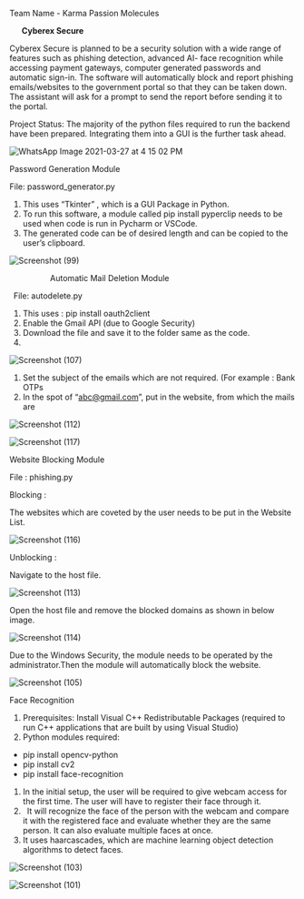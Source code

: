 ﻿Team Name - Karma Passion Molecules
 
 
`   `**Cyberex Secure**

Cyberex Secure is planned to be a security solution with a wide range of features such as phishing detection, advanced  AI- face recognition while accessing payment gateways, computer generated passwords and automatic sign-in. The software will automatically block and report phishing emails/websites to the government portal so that they can be taken down. The assistant will ask for a prompt to send the report before sending it to the portal. 

Project Status: The majority of the python files required to run the backend have been prepared. Integrating them into a GUI is the further task ahead.

![WhatsApp Image 2021-03-27 at 4 15 02 PM](https://user-images.githubusercontent.com/81071871/112718244-be05c100-8f17-11eb-9d31-e25ae6c69492.jpeg)


Password Generation Module 

File:  password\_generator.py

1. This uses “Tkinter” , which is a GUI Package in Python.
1. To run this software, a module called pip install pyperclip needs to be used when code is run in Pycharm or VSCode.
1. The generated code can be of desired length and can be copied to the user’s clipboard.

![Screenshot (99)](https://user-images.githubusercontent.com/81071871/112717913-a1688980-8f15-11eb-9157-8bac240c03e9.png)

`          `Automatic Mail Deletion Module

` `File: autodelete.py

1. This uses : pip install oauth2client
1. Enable the Gmail API (due to Google Security)
1. Download the file and save it to the folder same as the code.
2. 
![Screenshot (107)](https://user-images.githubusercontent.com/81071871/112718005-41261780-8f16-11eb-8a4c-5a16d835107f.png)

1. Set the subject of the emails which are not required. (For example : Bank OTPs 
2. In the spot of “<abc@gmail.com>”, put in the website, from which the mails are 
 
![Screenshot (112)](https://user-images.githubusercontent.com/81071871/112718023-61ee6d00-8f16-11eb-90e2-e5b6982b1df6.png)


![Screenshot (117)](https://user-images.githubusercontent.com/81071871/112718034-73d01000-8f16-11eb-8be6-156805ac246a.png)


Website Blocking Module 

File : phishing.py

Blocking  :

The websites which are coveted by the user needs to be put in the Website List.


![Screenshot (116)](https://user-images.githubusercontent.com/81071871/112718044-8ba79400-8f16-11eb-8e55-68670d004171.png)


Unblocking :

Navigate to the host file.

![Screenshot (113)](https://user-images.githubusercontent.com/81071871/112718073-a37f1800-8f16-11eb-92ba-27858787bdc9.png)

Open the host file and remove the blocked domains as shown in below image.

![Screenshot (114)](https://user-images.githubusercontent.com/81071871/112718085-b5f95180-8f16-11eb-8089-5352eb688d7c.png)

Due to the Windows Security, the module needs to be operated by the administrator.Then the module will automatically block the website. 

![Screenshot (105)](https://user-images.githubusercontent.com/81071871/112718127-02449180-8f17-11eb-8147-573075bd2ac2.png)







Face Recognition 

1. Prerequisites: Install Visual C++ Redistributable Packages  (required to run C++ applications that are built by using Visual Studio)
1. Python modules required:
- pip install opencv-python
- pip install cv2
- pip install face-recognition
1. In the initial setup, the user will be required to give webcam access for the first time. The user will have to register their face through it.
1. ` `It will recognize the face of the person with the webcam and compare it with the registered face and evaluate whether they are the same person. It can also evaluate multiple faces at once. 
1. It uses haarcascades, which are machine learning object detection algorithms to detect faces.


![Screenshot (103)](https://user-images.githubusercontent.com/81071871/112718172-37e97a80-8f17-11eb-9a96-d8d7121e9c27.png)


![Screenshot (101)](https://user-images.githubusercontent.com/81071871/112718152-1a1c1580-8f17-11eb-9e37-9492b792ce17.png)










